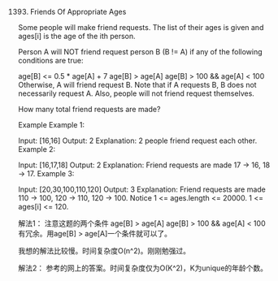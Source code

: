 1393. Friends Of Appropriate Ages

Some people will make friend requests. The list of their ages is given and ages[i] is the age of the ith person.

Person A will NOT friend request person B (B != A) if any of the following conditions are true:

age[B] <= 0.5 * age[A] + 7
age[B] > age[A]
age[B] > 100 && age[A] < 100
Otherwise, A will friend request B.
Note that if A requests B, B does not necessarily request A. Also, people will not friend request themselves.

How many total friend requests are made?

Example
Example 1:

Input: [16,16]
Output: 2
Explanation: 2 people friend request each other.
Example 2:

Input: [16,17,18]
Output: 2
Explanation: Friend requests are made 17 -> 16, 18 -> 17.
Example 3:

Input: [20,30,100,110,120]
Output: 3
Explanation: Friend requests are made 110 -> 100, 120 -> 110, 120 -> 100.
Notice
1 <= ages.length <= 20000.
1 <= ages[i] <= 120.

解法1：
注意这题的两个条件
age[B] > age[A]
age[B] > 100 && age[A] < 100
有冗余。用age[B] > age[A]一个条件就可以了。

我想的解法比较慢。时间复杂度O(n^2)。刚刚勉强过。

解法2：
参考的网上的答案。时间复杂度仅为O(K^2)，K为unique的年龄个数。